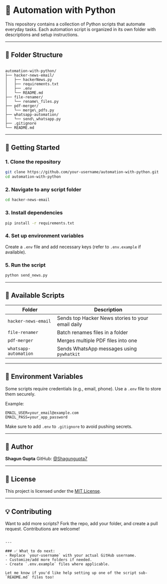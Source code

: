 # 🤖 Automation with Python

This repository contains a collection of Python scripts that automate everyday tasks. Each automation script is organized in its own folder with descriptions and setup instructions.

---

## 📁 Folder Structure

```

automation-with-python/
├── hacker-news-email/
│   ├── hackerNews.py
│   ├── requirements.txt
│   ├── .env
│   └── README.md
├── file-renamer/
│   └── rename\_files.py
├── pdf-merger/
│   └── merge\_pdfs.py
├── whatsapp-automation/
│   └── send\_whatsapp.py
├── .gitignore
└── README.md

````

---

## 🚀 Getting Started

### 1. Clone the repository

```bash
git clone https://github.com/your-username/automation-with-python.git
cd automation-with-python
````

### 2. Navigate to any script folder

```bash
cd hacker-news-email
```

### 3. Install dependencies

```bash
pip install -r requirements.txt
```

### 4. Set up environment variables

Create a `.env` file and add necessary keys (refer to `.env.example` if available).

### 5. Run the script

```bash
python send_news.py
```

---

## 🧰 Available Scripts

| Folder                | Description                                       |
| --------------------- | ------------------------------------------------- |
| `hacker-news-email`   | Sends top Hacker News stories to your email daily |
| `file-renamer`        | Batch renames files in a folder                   |
| `pdf-merger`          | Merges multiple PDF files into one                |
| `whatsapp-automation` | Sends WhatsApp messages using `pywhatkit`         |

---

## 🔐 Environment Variables

Some scripts require credentials (e.g., email, phone). Use a `.env` file to store them securely.

Example:

```
EMAIL_USER=your_email@example.com
EMAIL_PASS=your_app_password
```

Make sure to add `.env` to `.gitignore` to avoid pushing secrets.

---

## 👤 Author

**Shagun Gupta**
GitHub: [@Shagungupta7](https://github.com/Shagungupta7)

---

## 📄 License

This project is licensed under the [MIT License](LICENSE).

---

## 💡 Contributing

Want to add more scripts? Fork the repo, add your folder, and create a pull request. Contributions are welcome!

```

---

### ✅ What to do next:
- Replace `your-username` with your actual GitHub username.
- Customize/add more folders if needed.
- Create `.env.example` files where applicable.

Let me know if you'd like help setting up one of the script sub-`README.md` files too!
```
